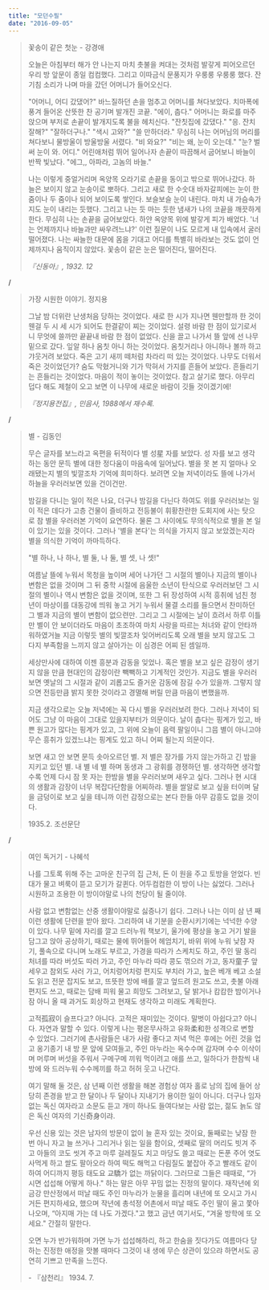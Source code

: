 ```yaml
---
title: "모던수필"
date: "2016-09-05"
---
```


> 꽃송이 같은 첫눈 - 강경애
> 
> 오늘은 아침부터 해가 안 나는지 마치 촛불을 켜대는 것처럼 발갛게 피어오르던 우리 방 앞문이 종일 컴컴했다. 그리고 이따금식 문풍지가 우룽룽 우룽룽 했다. 잔기침 소리가 나며 마을 갔던 어머니가 들어오신다.
> 
> "어머니, 어디 갔댔어?" 바느질하던 손을 멈추고 어머니를 쳐다보았다. 치마폭에 풍겨 들어온 산뜻한 찬 공기며 발개진 코끝. "에이, 춥다." 어머니는 화로를 마주앉으며 부저로 손끝이 발개지도록 불을 헤치신다. "잔칫집에 갔댔다." "응. 잔치 잘해?" "잘하더구나." "색시 고와?" "쓸 만하더라." 무심히 나는 어머님의 머리를 쳐다보니 물방울이 방울방울 서렸다. "비 와요?" "비는 왜, 눈이 오는데." "눈? 벌써 눈이 와. 어디." 어린애처럼 뛰어 일어나자 손끝이 따끔해서 굽어보니 바늘이 반짝 빛났다. "에그,, 아파라, 고놈의 바늘."
> 
> 나는 이렇게 중얼거리며 옥양목 오라기로 손끝을 동이고 밖으로 뛰어나갔다. 하늘은 보이지 않고 눈송이로 뽀하다. 그리고 새로 한 수숫대 바자갈피에는 눈이 한 줌이나 두 줌이나 되어 보이도록 쌓인다. 보슬보슬 눈이 내린다. 마치 내 가슴속가지도 눈이 내리는 듯했다. 그리고 나는 듯 마는 듯한 냄새가 나의 코끝을 깨끗하게 한다. 무심히 나는 손끝을 굽어보았다. 하얀 옥양목 위에 발갛게 피가 배었다. '너는 언제까지나 바늘과만 싸우려느냐?' 이런 질문이 나도 모르게 내 입속에서 굴러 떨어졌다. 나는 싸늘한 대문에 몸을 기대고 어디를 특별히 바라보는 것도 없이 언제까지나 움직이지 않았다. 꽃송이 같은 눈은 떨어진다, 떨어진다.
> 
> _『신동아』, 1932. 12_

/

> 가장 시원한 이야기. 정지용
> 
> 그날 밤 더위란 난생처음 당하는 것이었다. 새로 한 시가 지나면 웬만할까 한 것이 웬걸 두 시 세 시가 되어도 한결같이 찌는 것이었다. 설령 바람 한 점이 있기로서니 무엇에 쓸까만 끝끝내 바람 한 점이 없었다. 신을 끌고 나가서 뜰 앞에 선 나무 밑으로 갔다. 잎알 하나 옴칫 아니 하는 것이었다. 옴칫거리나 아니하나 볼까 하고 갸웃거려 보았다. 죽은 고기 새끼 떼처럼 차라리 떠 있는 것이었다. 나무도 더워서 죽은 것이었던가? 숨도 막혔거니와 기가 막혀서 가지를 흔들어 보았다. 흔들리기는 흔들리는 것이었다. 마음이 적이 놓이는 것이었다. 참고 살기로 했다. 아무리 덥다 해도 제철이 오고 보면 이 나무에 새로운 바람이 깃들 것이겠기에!
> 
> _『정지용전집』, 민음사, 1988에서 재수록._

/

> 별 - 김동인
> 
> 무슨 글자를 보느라고 옥편을 뒤적이다 별 성星 자를 보았다. 성 자를 보고 생각하는 동안 문득 별에 대한 정다움이 마음속에 일어났다. 별을 못 본 지 얼마나 오래됐는지 별의 빛깔조차 기억에 희미하다. 보려면 오늘 저녁이라도 뜰에 나가서 하늘을 우러러보면 있을 건이건만. 
> 
> 밤길을 다니는 일이 적은 나요, 더구나 밤길을 다닌다 하여도 위를 우러러보는 일이 적은 데다가 고층 건물이 즐비하고 전등불이 휘황찬란한 도회지에 사는 탓으로 참 별을 우러러본 기억이 요연하다. 물론 그 사이에도 무의식적으로 별을 본 일이 있기는 있을 것이다. 그러나 '별을 본다'는 의식을 가지지 않고 보았겠는지라 별을 의식한 기억이 까마득하다. 
> 
> "별 하나, 나 하나, 별 둘, 나 둘, 별 셋, 나 셋!" 
> 
> 여름날 뜰에 누워서 목청을 높이며 세어 나가던 그 시절의 별이나 지금의 별이나 변함은 없을 것이며 그 뒤 중학 시절에 음울한 소년이 탄식으로 우러러보던 그 시절의 별이나 역시 변함은 없을 것이며, 또한 그 뒤 장성하여 시적 흥취에 넘친 청년이 마상이를 대동강에 띄워 놓고 거기 누워서 물결 소리를 들으면서 찬미하던 그 별과 지금의 별이 변함이 없으련만. 그리고 그 시절에는 날이 흐려서 하루 이틀만 별이 안 보이더라도 마음이 초조하여 마치 사랑을 따르는 처녀와 같이 안타까워하였거늘 지금 이렇듯 별의 빛깔조차 잊어버리도록 오래 별을 보지 않고도 그다지 부족함을 느끼지 않고 살아가는 이 심경은 어찌 된 셈일까. 
> 
> 세상만사에 대하여 이젠 흥분과 감동을 잊었나. 혹은 별을 보고 싶은 감정이 생기지 않을 만큼 현대인의 감정이란 빽빽하고 기계적인 것인가. 지금도 별을 우러러보면 옛날의 그 시절과 같이 괴롭고도 즐거운 감동에 잠길 수가 있을까. 그렇지 않으면 전등만큼 밝지 못한 것이라고 경멸해 버릴 만큼 마음이 변했을까. 
> 
> 지금 생각으로는 오늘 저녁에는 꼭 다시 별을 우러러보려 한다. 그러나 저녁이 되어도 그냥 이 마음이 그대로 있을지부터가 의문이다. 날이 춥다는 핑계가 있고, 바쁜 원고가 많다는 핑계가 있고, 그 위에 오늘이 음력 팔일이니 그믐 별이 아니고야 무슨 흥취가 있겠느냐는 핑계도 있고 하니 어찌 될는지 의문이다. 
> 
> 보면 새고 안 보면 문득 솟아오르던 별. 저 별은 장가를 가지 않는가하고 긴 밤을 지키고 있던 별. 내 별 네 별 하며 동생과 그 광휘를 경쟁하던 별. 생각하면 생각할수록 언제 다시 잠 못 자는 한밤을 별을 우러러보며 새우고 싶다. 그러나 현 시대의 생활과 감장이 너무 복잡다단함을 어찌하랴. 별을 쌀알로 보고 싶을 터이며 달을 금덩이로 보고 싶을 테니까 이런 감정으로는 본다 한들 아무 감흥도 없을 것이다.
> 
> 1935.2. 조선문단

/

> 여인 독거기 - 나혜석
> 
> 나를 그토록 위해 주는 고마운 친구의 집 근처, 돈 이 원을 주고 토방을 얻었다. 빈대가 물고 벼룩이 뜯고 모기가 갈퀸다. 어두컴컴한 이 방이 나는 싫었다. 그러나 시원하고 조용한 이 방이야말로 나의 천당이 될 줄이야.
> 
> 사람 없고 변함없는 산중 생활이야말로 싫증나기 쉽다. 그러나 나는 이미 삼 년 째 이런 생활에 단련을 받아 왔다. 그리하여 내 기분을 순환시키기에는 넉넉한 수양이 있다. 나무 밑에 자리를 깔고 드러누워 책보기, 울가에 평상을 놓고 거기 발을 담그고 앉아 공상하기, 때로는 물에 뛰어들어 헤엄치기, 바위 위에 누워 낮잠 자기, 풀속으로 다니며 노래도 부르고, 가경을 따라가 스케치도 하고, 주인 딸 동리 처녀를 따라 버섯도 따러 가고, 주인 마누라 따라 콩도 꺾으러 가고, 동자童子 앞세우고 참외도 사러 가고, 어치렁어치렁 편지도 부치러 가고, 높은 베개 베고 소설도 읽고 전문 잡지도 보고, 뜨뜻한 방에 배를 깔고 엎드려 원고도 쓰고, 촛불 아래 편지도 쓰고, 때로는 담배 피워 물고 희망도 그려보고, 달 밝거나 캄캄한 밤이거나 잠 아니 올 때 과거도 회상하고 현재도 생각하고 미래도 계획한다.
> 
> 고적孤寂이 슬프다고? 아니다. 고적은 재미있는 것이다. 말벗이 아쉽다고? 아니다. 자연과 말할 수 있다. 이렇게 나는 평온무사하고 유화柔和한 성격으로 변할 수 있었다. 그러기에 촌사람들은 내가 사람 좋다고 저녁 먹은 후에는 어린 것을 업고 옹기종기 내 방 문 앞에 모여들고, 주인 마누라는 옥수수며 감자며 수수 이삭이며 머루며 버섯을 주워서 구메구메 끼워 먹이려고 애를 쓰고, 일하다가 한참씩 내 방에 와 드러누워 수수께끼를 하고 허허 웃고 나간다.
> 
> 여기 말해 둘 것은, 삼 년째 이런 생활을 해본 경험상 여자 홀로 남의 집에 들어 상당히 존경을 받고 한 달이나 두 달이나 지내기가 용이한 일이 아니다. 더구나 임자 없는 독신 여자라고 소문도 듣고 개미 하나도 들여다보는 사람 없는, 젊도 늙도 않은 독신 여자의 기신奇身이랴.
> 
> 우선 신용 있는 것은 남자의 방문이 없이 늘 혼자 있는 것이요, 둘째로는 낮잠 한 번 아니 자고 늘 쓰거나 그리거나 읽는 일을 함이요, 셋째로 딸의 머리도 빗겨 주고 아들의 코도 씻겨 주고 마루 걸레질도 치고 마당도 쓸고 때로는 돈푼 주어 엿도 사먹게 하고 쌀도 팔아오라 하여 떡도 해먹고 다림질도 붙잡아 주고 빨래도 같이하여 어디까지 평등 태도요 교驕가 없는 까닭이다. 그러므로 그들은 때때로, “가시면 섭섭해 어떻게 하나." 하는 말은 아무 꾸밈 없는 진정의 말이다. 재작년에 외금강 만산정에서 떠날 때도 주인 마누라가 눈물을 흘리며 내년에 또 오시고 가시거든 편지하세요, 했으며 작년에 총석정 어촌에서 떠날 때도 주인 딸이 울고 쫓아 나오며, “아지매 가는 데 나도 가겠다."고 했고 금년 여기서도, “겨울 방학에 또 오세요." 간절히 말한다.
> 
> 오면 누가 반가워하며 가면 누가 섭섭해하리, 하고 한숨을 짓다가도 여름마다 당하는 진정한 애정을 맛볼 때마다 그것이 내 생에 무슨 상관이 있으랴 하면서도 공연히 기쁘고 만족을 느낀다.
> 
> \- 『삼천리』 1934. 7.

